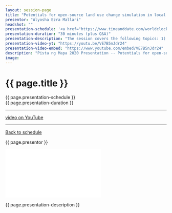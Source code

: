 ```yaml
---
layout: session-page
title: "Potentials for open-source land use change simulation in local planning"
presentor: "Alyosha Ezra Mallari"
headshot: ""
presentation-schedule: '<a href="https://www.timeanddate.com/worldclock/fixedtime.html?iso=2020-11-13T09:00:00Z">13 Nov 2020, 17:00 UTC+8</a>'
presentation-duration: "30 minutes (plus Q&A)"
presentation-description: "The session covers the following topics: 1) Background of land use change modelling/simulation,  2) Outline of different land use change models, 3) Philippine context of land use change modelling/simulation, 4) Future directions of open-source GIS application for land use simulation"
presentation-video-yt: "https://youtu.be/VE7B5nJdr24"
presentation-video-embed: "https://www.youtube.com/embed/VE7B5nJdr24"
description: "Pista ng Mapa 2020 Presentation -- Potentials for open-source land use change simulation in local planning by Alyosha Ezra Mallari"
image:
---
```


<h1 class="color-pnm-blue">{{ page.title }}</h1>
<div class="row my-4">
<section class="col-lg-3">
<p class="small">{{ page.presentation-schedule }}<br>
{{ page.presentation-duration }}
</p>
<hr>
<p class="small">
<a href="{{ page.presentation-video-yt }}">video on YouTube</a>
</p>
<hr>
<p class="small"><a href="{{ site.baseurl }}/programme/">Back to schedule</a>
</p>
</section>
<section class="col-lg-9">
<p>{{ page.presentor }}</p>
<div class="embed-responsive embed-responsive-16by9">
<iframe class="mb-4 embed-responsive-item" src="{{ page.presentation-video-embed }}" frameborder="0" allow="accelerometer; autoplay; clipboard-write; encrypted-media; gyroscope; picture-in-picture" allowfullscreen></iframe>
</div>
<p class="mt-4">{{ page.presentation-description }}
</p>
</section>
</div>